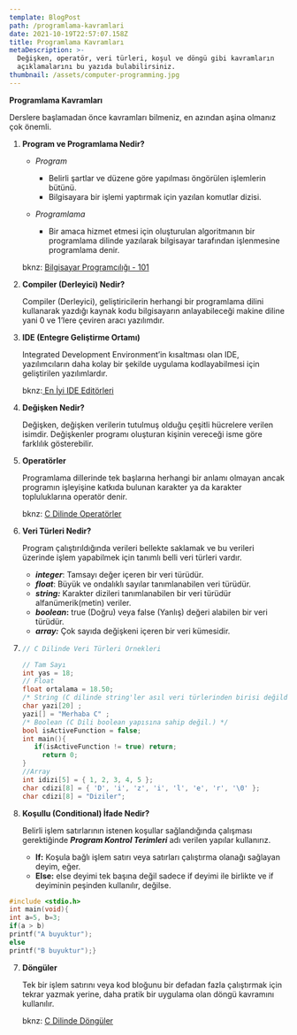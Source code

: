 ```yaml
---
template: BlogPost
path: /programlama-kavramlari
date: 2021-10-19T22:57:07.158Z
title: Programlama Kavramları
metaDescription: >-
  Değişken, operatör, veri türleri, koşul ve döngü gibi kavramların
  açıklamalarını bu yazıda bulabilirsiniz.
thumbnail: /assets/computer-programming.jpg
---
```

**Programlama Kavramları**

Derslere başlamadan önce kavramları bilmeniz, en azından aşina olmanız çok önemli. 

1. **Program ve Programlama Nedir?**

   * *Program*

     * Belirli şartlar ve düzene göre yapılması öngörülen işlemlerin bütünü.
     * Bilgisayara bir işlemi yaptırmak için yazılan komutlar dizisi.
   * *Programlama*

     * Bir amaca hizmet etmesi için oluşturulan algoritmanın bir programlama dilinde yazılarak bilgisayar tarafından işlenmesine programlama denir.

   bknz: [Bilgisayar Programcılığı - 101](https://yberktarzan.netlify.app/bilprog101)


2. **Compiler (Derleyici) Nedir?**

   Compiler (Derleyici), geliştiricilerin herhangi bir programlama dilini kullanarak yazdığı kaynak kodu bilgisayarın anlayabileceği makine diline yani 0 ve 1’lere çeviren aracı yazılımdır.


3. **IDE (Entegre Geliştirme Ortamı)**

   Integrated Development Environment’in kısaltması olan IDE, yazılımcıların daha kolay bir şekilde uygulama kodlayabilmesi için geliştirilen yazılımlardır.

   bknz:[ En İyi IDE Editörleri](https://yberktarzan.netlify.app/en-iyi-ideler)


4. **Değişken Nedir?**

   Değişken, değişken verilerin tutulmuş olduğu çeşitli hücrelere verilen isimdir. Değişkenler programı oluşturan kişinin vereceği isme göre farklılık gösterebilir.


5. **Operatörler**

   Programlama dillerinde tek başlarına herhangi bir anlamı olmayan ancak programın işleyişine katkıda bulunan karakter ya da karakter topluluklarına operatör denir.

   bknz: [C Dilinde Operatörler](c-dili-operatorler)


6. **Veri Türleri Nedir?**

   Program çalıştırıldığında verileri bellekte saklamak ve bu verileri üzerinde işlem yapabilmek için tanımlı belli veri türleri vardır.

   * ***integer***: Tamsayı değer içeren bir veri türüdür.
   * ***float***: Büyük ve ondalıklı sayılar tanımlanabilen veri türüdür. 
   * ***string:*** Karakter dizileri tanımlanabilen bir veri türüdür alfanümerik(metin) veriler. 
   * ***boolean*:** true (Doğru) veya false (Yanlış) değeri alabilen bir veri türüdür. 
   * ***array:*** Çok sayıda değişkeni içeren bir veri kümesidir.
7. ```c
   // C Dilinde Veri Türleri Örnekleri 

   // Tam Sayı
   int yas = 18; 
   // Float
   float ortalama = 18.50; 
   /* String (C dilinde string'ler asıl veri türlerinden birisi değildir.) */ 
   char yazi[20] ;
   yazi[] = "Merhaba C" ;
   /* Boolean (C Dili boolean yapısına sahip değil.) */
   bool isActiveFunction = false;
   int main(){
      if(isActiveFunction != true) return;
        return 0;
   }
   //Array
   int idizi[5] = { 1, 2, 3, 4, 5 }; 
   char cdizi[8] = { 'D', 'i', 'z', 'i', 'l', 'e', 'r', '\0' };
   char cdizi[8] = "Diziler";
   ```
8. **Koşullu (Conditional) İfade Nedir?**

   Belirli işlem satırlarının istenen koşullar sağlandığında çalışması gerektiğinde ***Program Kontrol Terimleri*** adı verilen yapılar kullanırız.

   * **If:** Koşula bağlı işlem satırı veya satırları çalıştırma olanağı sağlayan deyim, eğer.
   * **Else:** else deyimi tek başına değil sadece if deyimi ile birlikte ve if deyiminin peşinden kullanılır, değilse.

```c
#include <stdio.h> 
int main(void){
int a=5, b=3; 
if(a > b)
printf("A buyuktur"); 
else
printf("B buyuktur");}
```

7. **Döngüler**

   Tek bir işlem satırını veya kod bloğunu bir defadan fazla çalıştırmak için tekrar yazmak yerine, daha pratik bir uygulama olan döngü kavramını kullanılır.

   bknz: [C Dilinde Döngüler](https://yberktarzan.netlify.app/c-donguler)
